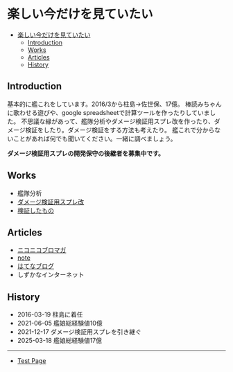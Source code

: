 # 楽しい今だけを見ていたい

- [楽しい今だけを見ていたい](#楽しい今だけを見ていたい)
  - [Introduction](#introduction)
  - [Works](#works)
  - [Articles](#articles)
  - [History](#history)

## Introduction

基本的に艦これをしています。2016/3から柱島->佐世保、17億。
棒読みちゃんに歌わせる遊びや、google spreadsheetで計算ツールを作ったりしていました。
不思議な縁があって、艦隊分析やダメージ検証用スプレ改を作ったり、ダメージ検証をしたり。ダメージ検証をする方法も考えたり。
艦これで分からないことがあれば何でも聞いてください。一緒に調べましょう。

**ダメージ検証用スプレの開発保守の後継者を募集中です。**

## Works

- 艦隊分析
- [ダメージ検証用スプレ改](https://drive.google.com/drive/folders/1J_tBagjdXl81d0onHqKf--H5hf0TGHnw?usp=sharing)
- [検証したもの](https://drive.google.com/drive/folders/1KPSreZGtNPpkWtnNQ18pssdPtVtb_LZc?usp=sharing)

## Articles

- [ニコニコブロマガ](https://site.nicovideo.jp/ch/userblomaga_thanks/archive/ar1848677)
- [note](https://note.com/hedgehog_note)
- [はてなブログ](https://hedgehog-okimoti.hatenablog.com/)
- しずかなインターネット

## History

- 2016-03-19 柱島に着任
- 2021-06-05 艦娘総経験値10億
- 2021-12-17 ダメージ検証用スプレを引き継ぐ
- 2025-03-18 艦娘総経験値17億

---

- [Test Page](./articles/test-page.html)
